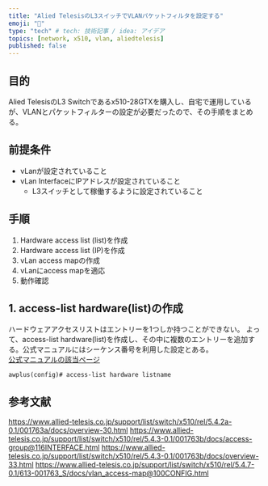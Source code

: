 ```yaml
---
title: "Alied TelesisのL3スイッチでVLANパケットフィルタを設定する"
emoji: "📝"
type: "tech" # tech: 技術記事 / idea: アイデア
topics: [network, x510, vlan, aliedtelesis]
published: false
---
```


## 目的

Alied TelesisのL3 Switchであるx510-28GTXを購入し、自宅で運用しているが、VLANとパケットフィルターの設定が必要だったので、その手順をまとめる。

## 前提条件

- vLanが設定されていること
- vLan InterfaceにIPアドレスが設定されていること
  - L3スイッチとして稼働するように設定されていること

## 手順

1. Hardware access list (list)を作成
2. Hardware access list (IP)を作成
3. vLan access mapの作成
4. vLanにaccess mapを適応
5. 動作確認

## 1. access-list hardware(list)の作成

ハードウェアアクセスリストはエントリーを1つしか持つことができない。
よって、access-list hardware(list)を作成し、その中に複数のエントリーを追加する。公式マニュアルにはシーケンス番号を利用した設定とある。  
[公式マニュアルの該当ページ](https://www.allied-telesis.co.jp/support/list/switch/x510/rel/5.4.3-0.1/001763b/docs/overview-30.html#sec5)

```shell
awplus(config)# access-list hardware listname
```


## 参考文献

https://www.allied-telesis.co.jp/support/list/switch/x510/rel/5.4.2a-0.1/001763a/docs/overview-30.html
https://www.allied-telesis.co.jp/support/list/switch/x510/rel/5.4.3-0.1/001763b/docs/access-group@116INTERFACE.html
https://www.allied-telesis.co.jp/support/list/switch/x510/rel/5.4.3-0.1/001763b/docs/overview-33.html
https://www.allied-telesis.co.jp/support/list/switch/x510/rel/5.4.7-0.1/613-001763_S/docs/vlan_access-map@100CONFIG.html
